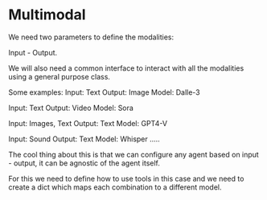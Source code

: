 # Multimodal

We need two parameters to define the modalities:

Input - Output.

We will also need a common interface to interact with all the modalities using a general purpose class.

Some examples:
Input: Text
Output: Image
Model: Dalle-3

Input: Text
Output: Video
Model: Sora

Input: Images, Text
Output: Text
Model: GPT4-V

Input: Sound
Output: Text
Model: Whisper
.....

The cool thing about this is that we can configure any agent based on input - output, it can be agnostic of the agent itself.

For this we need to define how to use tools in this case and we need to create a dict which maps each combination to a different model.